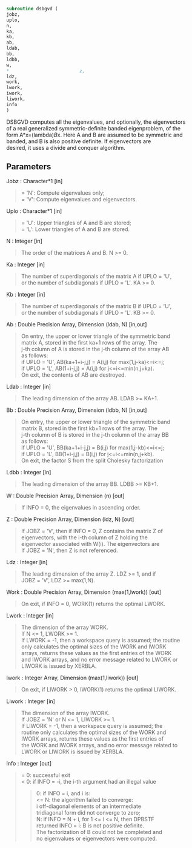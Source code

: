```fortran  
subroutine dsbgvd (  
jobz,  
uplo,  
n,  
ka,  
kb,  
ab,  
ldab,  
bb,  
ldbb,  
w,  
*                          z,  
ldz,  
work,  
lwork,  
iwork,  
liwork,  
info  
)  
```  
  
DSBGVD computes all the eigenvalues, and optionally, the eigenvectors  
of a real generalized symmetric-definite banded eigenproblem, of the  
form A*x=(lambda)*B*x.  Here A and B are assumed to be symmetric and  
banded, and B is also positive definite.  If eigenvectors are  
desired, it uses a divide and conquer algorithm.  
  
  
## Parameters  
Jobz : Character*1 [in]  
> = 'N':  Compute eigenvalues only;  
> = 'V':  Compute eigenvalues and eigenvectors.  
  
Uplo : Character*1 [in]  
> = 'U':  Upper triangles of A and B are stored;  
> = 'L':  Lower triangles of A and B are stored.  
  
N : Integer [in]  
> The order of the matrices A and B.  N >= 0.  
  
Ka : Integer [in]  
> The number of superdiagonals of the matrix A if UPLO = 'U',  
> or the number of subdiagonals if UPLO = 'L'.  KA >= 0.  
  
Kb : Integer [in]  
> The number of superdiagonals of the matrix B if UPLO = 'U',  
> or the number of subdiagonals if UPLO = 'L'.  KB >= 0.  
  
Ab : Double Precision Array, Dimension (ldab, N) [in,out]  
> On entry, the upper or lower triangle of the symmetric band  
> matrix A, stored in the first ka+1 rows of the array.  The  
> j-th column of A is stored in the j-th column of the array AB  
> as follows:  
> if UPLO = 'U', AB(ka+1+i-j,j) = A(i,j) for max(1,j-ka)<=i<=j;  
> if UPLO = 'L', AB(1+i-j,j)    = A(i,j) for j<=i<=min(n,j+ka).  
> On exit, the contents of AB are destroyed.  
  
Ldab : Integer [in]  
> The leading dimension of the array AB.  LDAB >= KA+1.  
  
Bb : Double Precision Array, Dimension (ldbb, N) [in,out]  
> On entry, the upper or lower triangle of the symmetric band  
> matrix B, stored in the first kb+1 rows of the array.  The  
> j-th column of B is stored in the j-th column of the array BB  
> as follows:  
> if UPLO = 'U', BB(ka+1+i-j,j) = B(i,j) for max(1,j-kb)<=i<=j;  
> if UPLO = 'L', BB(1+i-j,j)    = B(i,j) for j<=i<=min(n,j+kb).  
> On exit, the factor S from the split Cholesky factorization  
  
Ldbb : Integer [in]  
> The leading dimension of the array BB.  LDBB >= KB+1.  
  
W : Double Precision Array, Dimension (n) [out]  
> If INFO = 0, the eigenvalues in ascending order.  
  
Z : Double Precision Array, Dimension (ldz, N) [out]  
> If JOBZ = 'V', then if INFO = 0, Z contains the matrix Z of  
> eigenvectors, with the i-th column of Z holding the  
> eigenvector associated with W(i).  The eigenvectors are  
> If JOBZ = 'N', then Z is not referenced.  
  
Ldz : Integer [in]  
> The leading dimension of the array Z.  LDZ >= 1, and if  
> JOBZ = 'V', LDZ >= max(1,N).  
  
Work : Double Precision Array, Dimension (max(1,lwork)) [out]  
> On exit, if INFO = 0, WORK(1) returns the optimal LWORK.  
  
Lwork : Integer [in]  
> The dimension of the array WORK.  
> If N <= 1,               LWORK >= 1.  
> If LWORK = -1, then a workspace query is assumed; the routine  
> only calculates the optimal sizes of the WORK and IWORK  
> arrays, returns these values as the first entries of the WORK  
> and IWORK arrays, and no error message related to LWORK or  
> LIWORK is issued by XERBLA.  
  
Iwork : Integer Array, Dimension (max(1,liwork)) [out]  
> On exit, if LIWORK > 0, IWORK(1) returns the optimal LIWORK.  
  
Liwork : Integer [in]  
> The dimension of the array IWORK.  
> If JOBZ  = 'N' or N <= 1, LIWORK >= 1.  
> If LIWORK = -1, then a workspace query is assumed; the  
> routine only calculates the optimal sizes of the WORK and  
> IWORK arrays, returns these values as the first entries of  
> the WORK and IWORK arrays, and no error message related to  
> LWORK or LIWORK is issued by XERBLA.  
  
Info : Integer [out]  
> = 0:  successful exit  
> < 0:  if INFO = -i, the i-th argument had an illegal value  
> > 0:  if INFO = i, and i is:  
> <= N:  the algorithm failed to converge:  
> i off-diagonal elements of an intermediate  
> tridiagonal form did not converge to zero;  
> > N:   if INFO = N + i, for 1 <= i <= N, then DPBSTF  
> returned INFO = i: B is not positive definite.  
> The factorization of B could not be completed and  
> no eigenvalues or eigenvectors were computed.  
  
